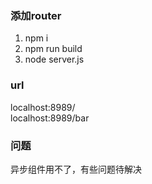 ### 添加router
1. npm i
2. npm run build
3. node server.js

### url
localhost:8989/  
localhost:8989/bar

### 问题
异步组件用不了，有些问题待解决